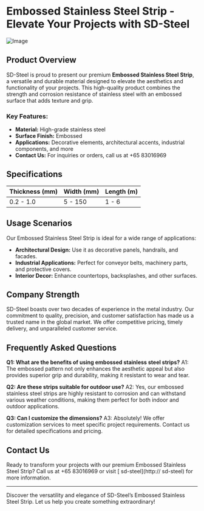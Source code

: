 # Embossed Stainless Steel Strip - Elevate Your Projects with SD-Steel

![Image](https://github.com/user-attachments/assets/2567258e-e124-4816-932d-1809bd27ef0b)

## Product Overview
SD-Steel is proud to present our premium **Embossed Stainless Steel Strip**, a versatile and durable material designed to elevate the aesthetics and functionality of your projects. This high-quality product combines the strength and corrosion resistance of stainless steel with an embossed surface that adds texture and grip.

### Key Features:
- **Material:** High-grade stainless steel
- **Surface Finish:** Embossed
- **Applications:** Decorative elements, architectural accents, industrial components, and more
- **Contact Us:** For inquiries or orders, call us at +65 83016969

## Specifications

| Thickness (mm) | Width (mm) | Length (m) |
|----------------|------------|------------|
| 0.2 - 1.0      | 5 - 150    | 1 - 6      |

## Usage Scenarios
Our Embossed Stainless Steel Strip is ideal for a wide range of applications:
- **Architectural Design:** Use it as decorative panels, handrails, and facades.
- **Industrial Applications:** Perfect for conveyor belts, machinery parts, and protective covers.
- **Interior Decor:** Enhance countertops, backsplashes, and other surfaces.

## Company Strength
SD-Steel boasts over two decades of experience in the metal industry. Our commitment to quality, precision, and customer satisfaction has made us a trusted name in the global market. We offer competitive pricing, timely delivery, and unparalleled customer service.

## Frequently Asked Questions

**Q1: What are the benefits of using embossed stainless steel strips?**
A1: The embossed pattern not only enhances the aesthetic appeal but also provides superior grip and durability, making it resistant to wear and tear.

**Q2: Are these strips suitable for outdoor use?**
A2: Yes, our embossed stainless steel strips are highly resistant to corrosion and can withstand various weather conditions, making them perfect for both indoor and outdoor applications.

**Q3: Can I customize the dimensions?**
A3: Absolutely! We offer customization services to meet specific project requirements. Contact us for detailed specifications and pricing.

## Contact Us
Ready to transform your projects with our premium Embossed Stainless Steel Strip? Call us at +65 83016969 or visit [ sd-steel](http:// sd-steel) for more information.

---

Discover the versatility and elegance of SD-Steel’s Embossed Stainless Steel Strip. Let us help you create something extraordinary!